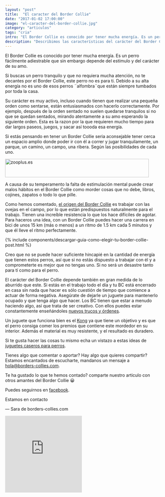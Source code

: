 ```yaml
---
layout: "post"
title:  "El caracter del Border Collie"
date: "2017-01-02 17:00:00"
image: "el-caracter-del-border-collie.jpg"
category: "articulos"
tags: "cria"
intro: "El Border Collie es conocido por tener mucha energía. Es un perro fácilmente adiestrable que sin embargo depende del estímulo y del carácter de su amo..."
description: "Describimos las características del carácter del Border Collie. El Border Collie tiene un carácter singular y es exigente con su dueño"
---
```


El Border Collie es conocido por tener mucha energía. Es un perro fácilmente adiestrable que sin embargo depende del estímulo y del carácter de su amo.

Si buscas un perro tranquilo y que no requiera mucha atención, no te decantes por el Border Collie, este perro no es para ti. Debido a su alta energía no es uno de esos perros ¨alfombra¨que están siempre tumbados por toda la casa.

Su carácter es muy activo,  incluso cuando tienen que realizar una pequeña orden como sentarse, están entusiasmados con hacerlo correctamente. Por ejemplo, después de la orden sentado no suelen quedarse tranquilos si no que se quedan sentados, mirando atentamente a su amo esperando la siguiente orden. Esta es la razon por la que requieren mucho tiempo para dar largos paseos, juegos, y sacar así toooda esa energía.

Si estás pensando en tener un Border Collie seria aconsejable tener cerca un espacio amplio donde poder ir con él a correr y jugar tranquilamente, un parque, un camino, un campo, una ribera. Según las posibilidades de cada uno.

<div class="text-center show-for-large">
  <a href="https://marketing.net.zooplus.es/ts/i3811177/tsc?amc=con.zooplus.268576.280776.6576&tst=!!TIMESTAMP!!" target="_blank" rel="nofollow">
    <img src="https://marketing.net.zooplus.es/ts/i3811177/tsv?amc=con.zooplus.268576.280776.6576&tst=!!TIMESTAMP!!" border=0 width="468" height="60" alt="zooplus.es" />
  </a>
</div>

A causa de su temperamento la falta de estimulación mental puede crear malos hábitos en el Border Collie como morder cosas que no debe, libros, cojines, zapatos o todo lo que pille.

Como hemos comentado, [el origen del Border Collie](http://www.borders-collies.com/raza-de-perro-border-collie/) es trabajar con las ovejas en el campo, por lo que están predispuestos naturalmente para el trabajo. Tienen una increíble resistencia lo que los hace  difíciles de agotar. Para haceros una idea, con un Border Collie puedes hacer una carrera en bici de  unos 15 km (más o menos) a un ritmo de 1.5 km cada 5 minutos y que él lleve el ritmo perfectamente.

{% include components/descargar-guia-como-elegir-tu-border-collie-post.html %}

Creo que no se puede hacer suficiente hincapié en la cantidad de energía que tienen estos perros, así que si no estás dispuesto a trabajar con él y a comprometerte  es mejor que no tengas uno. Si no será un desastre tanto para tí como para el perro.

El carácter del Border Collie depende también en gran medida de lo aburrido que este. Si estás en el trabajo todo el día y tu BC está encerrado en casa sin nada que hacer es sólo cuestión de tiempo que comience a actuar de forma negativa. Asegúrate de dejarle un juguete para mantenerlo ocupado y que tenga algo que hacer. Los BC tienen que estar a menudo haciendo algo, así que trata de ser creativo.  Con ellos puedes estar constantemente enseñándoles <a href="{{ site.url }}/border-collie-adiestramiento/">nuevos trucos y órdenes</a>.

Un juguete que funciona bien es el [Kong](https://www.amazon.es/Classic-Dog-Toy-Medium-Red/dp/B000AYN7LU/ref=as_li_ss_tl?ie=UTF8&qid=1498466164&sr=8-1&keywords=kong&linkCode=ll1&tag=lasaspirad-21&linkId=bef48763ebe0e7a414dd272ffeca936b) ya que tiene un objetivo y es que el perro consiga comer los premios que contiene este mordedor en su interior. Además el material es muy resistente, y el resultado es duradero.

Si te gusta hacer las cosas tu mismo echa un vistazo a estas ideas de <a href="{{ site.url }}/4-juguetes-caseros-para-perros/">juguetes caseros para perros</a>.

Tienes algo que comentar o aportar? Hay algo que quieres compartir? Estamos encantados de escucharte, mandanos un mensaje a hola@borders-collies.com.

Te ha gustado lo que te hemos contado? comparte nuestro articulo con otros amantes del Border Collie 😀

Puedes seguirnos en <a href="https://www.facebook.com/borderscolliescom/">facebook</a>.

Estamos en contacto

— Sara de borders-collies.com

<div class="text-center">
  <iframe src="https://rcm-eu.amazon-adsystem.com/e/cm?o=30&p=22&l=ur1&category=pets&banner=00S1N256W5CYHCQZ5AG2&f=ifr&linkID=66ceab1cc6f0385fe5f60ea8ba5e3fb1&t=bordecolli06-21&tracking_id=bordecolli06-21" width="250" height="250" scrolling="no" border="0" marginwidth="0" style="border:none;" frameborder="0"></iframe>
</div>
